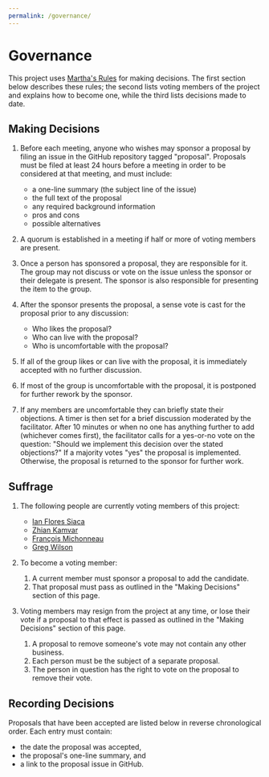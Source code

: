 ```yaml
---
permalink: /governance/
---
```

# Governance

This project uses [Martha's Rules][marthas-rules] for making decisions.  The
first section below describes these rules; the second lists voting members of
the project and explains how to become one, while the third lists decisions made
to date.

[marthas-rules]: https://journals.sagepub.com/doi/10.1177/088610998600100206

## Making Decisions

1.  Before each meeting, anyone who wishes may sponsor a proposal by filing an
    issue in the GitHub repository tagged "proposal".  Proposals must be filed
    at least 24 hours before a meeting in order to be considered at that
    meeting, and must include:
    -   a one-line summary (the subject line of the issue)
    -   the full text of the proposal
    -   any required background information
    -   pros and cons
    -   possible alternatives

2.  A quorum is established in a meeting if half or more of voting members are
    present.

3.  Once a person has sponsored a proposal, they are responsible for it.  The
    group may not discuss or vote on the issue unless the sponsor or their
    delegate is present.  The sponsor is also responsible for presenting the
    item to the group.

4.  After the sponsor presents the proposal, a sense vote is cast for the
    proposal prior to any discussion:
    -   Who likes the proposal?
    -   Who can live with the proposal?
    -   Who is uncomfortable with the proposal?

5.  If all of the group likes or can live with the proposal, it is immediately
    accepted with no further discussion.

6.  If most of the group is uncomfortable with the proposal, it is postponed for
    further rework by the sponsor.

7.  If any members are uncomfortable they can briefly state their objections.  A
    timer is then set for a brief discussion moderated by the facilitator.
    After 10 minutes or when no one has anything further to add (whichever comes
    first), the facilitator calls for a yes-or-no vote on the question: "Should
    we implement this decision over the stated objections?"  If a majority votes
    "yes" the proposal is implemented.  Otherwise, the proposal is returned to
    the sponsor for further work.

## Suffrage

1.  The following people are currently voting members of this project:
    -   [Ian Flores Siaca](https://ianfs.dev/)
    -   [Zhian Kamvar](https://zkamvar.netlify.app/)
    -   [François Michonneau](https://francoismichonneau.net/)
    -   [Greg Wilson](http://third-bit.com/)

2.  To become a voting member:
    1.  A current member must sponsor a proposal to add the candidate.
    2.  That proposal must pass as outlined in the "Making Decisions" section of
        this page.

3.  Voting members may resign from the project at any time, or lose their vote
    if a proposal to that effect is passed as outlined in the "Making Decisions"
    section of this page.
    1.  A proposal to remove someone's vote may not contain any other business.
    2.  Each person must be the subject of a separate proposal.
    3.  The person in question has the right to vote on the proposal to remove
        their vote.

## Recording Decisions

Proposals that have been accepted are listed below in reverse chronological
order. Each entry must contain:

-   the date the proposal was accepted,
-   the proposal's one-line summary, and
-   a link to the proposal issue in GitHub.
